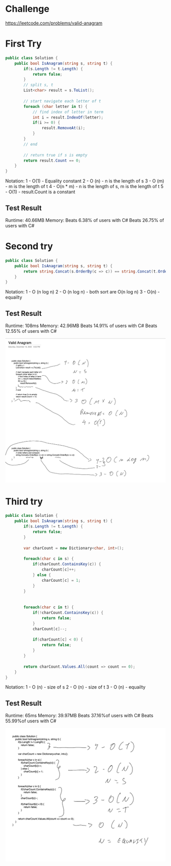# Challenge

https://leetcode.com/problems/valid-anagram

# First Try

```csharp
public class Solution {
    public bool IsAnagram(string s, string t) {
        if(s.Length != t.Length) {
            return false;
        }
        // split s, t
        List<char> result = s.ToList();

        // start navigate each letter of t
        foreach (char letter in t) {
            // find index of letter in term
            int i = result.IndexOf(letter);
            if(i >= 0) {
                result.RemoveAt(i);
            }
        }
        // end

        // return true if s is empty
        return result.Count == 0;
    }
}
```

Notation:
1 - O(1) - Equality constant
2 - O (n) - n is the length of s
3 - O (m) - m is the length of t
4 - O(n * m) - n is the length of s, m is the length of t
5 - O(1) - result.Count is a constant

## Test Result
Runtime: 40.66MB
Memory: 
Beats 6.38% of users with C#
Beats 26.75% of users with C#

# Second try

```csharp
public class Solution {
    public bool IsAnagram(string s, string t) {
        return string.Concat(s.OrderBy(c => c)) == string.Concat(t.OrderBy(c => c));
    }
}
```

Notation:
1 - O (n log n)
2 - O (n log n) - both sort are O(n log n)
3 - O(n) - equailty

## Test Result
Runtime: 108ms
Memory: 42.96MB
Beats 14.91% of users with C#
Beats 12.55% of users with C#

<img src="./explain.jpg">

# Third try

```csharp
public class Solution {
    public bool IsAnagram(string s, string t) {
        if(s.Length != t.Length) {
            return false;
        }

        var charCount = new Dictionary<char, int>();

        foreach(char c in s) {
            if(charCount.ContainsKey(c)) {
                charCount[c]++;
            } else {
                charCount[c] = 1;
            }
        }


        foreach(char c in t) {
            if(!charCount.ContainsKey(c)) {
                return false;
            }
            charCount[c]--;

            if(charCount[c] < 0) {
                return false;
            }
        }

        return charCount.Values.All(count => count == 0);
    }
}
```

Notation:
1 - O (n) - size of s
2 - O (n) - size of t
3 - O (n) - equailty

## Test Result
Runtime: 65ms
Memory: 39.97MB
Beats 37.16%of users with C#
Beats 55.99%of users with C#

<img src="./explain2.jpg">
